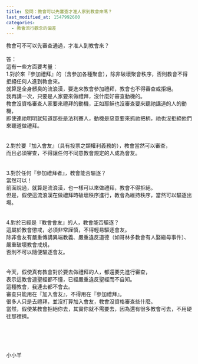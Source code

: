 ```yaml
---
title: 發問：教會可以先審查才准人家到教會來嗎？
last_modified_at: 1547992600
categories:
  - 教會流行觀念的偏差
---
```


教會可不可以先審查通過，才准人到教會來？<!--more--><br><br>答：<br>這有一些方面要考量：<br>1.對於來『參加禮拜』的（含參加各種聚會），除非破壞聚會秩序，否則教會不得拒絕任何人進到教會來。<br>就算是全身髒臭的流浪漢，要進來教會參加禮拜，教會也不得審查或拒絕。<br>我再講一次，只要是人家要來做禮拜，沒什麼好審查動機的。<br>教會沒資格審查人家要來禮拜的動機，正如耶穌也沒審查要來聽祂講道的人的動機，<br>即使連祂明明就知道那些是法利賽人，動機是惡意要來抓祂把柄，祂也沒拒絕他們來聽道做禮拜。<br><br><br>2.對於要『加入會友』（具有投票之類權利義務的），教會當然可以審查，<br>而且必須審查，不得讓任何不同意教會規定的人成為會友。<br><br><br>3.對於任何『參加禮拜者』，教會能否驅逐？<br>當然可以！<br>前面說過，就算是流浪漢，也一樣可以來做禮拜，教會不得拒絕。<br>但是，假使這流浪漢在做禮拜時破壞秩序進行，教會為維持秩序，當然可以驅逐出場。<br><br><br>4.對於已經是『教會會友』的人，教會能否驅逐？<br>這屬於教會懲戒，必須非常謹慎，不得輕易驅逐會友。<br>除非會友有嚴重傳講異端教義、嚴重違反道德（如哥林多教會有人娶繼母事件）、嚴重破壞教會戒規，<br>否則不可以隨便驅逐會友。<br><br><br>今天，假使真有教會對於要去做禮拜的人，都還要先進行審查，<br>表示這教會連聖經都不懂，已經嚴重違反聖經而不自知。<br>這種教會，我連去都不會去。<br>審查只能用在『加入會友』，不得用在『參加禮拜』。<br>很多人只是去禮拜，並沒打算加入會友，教會沒資格審查些什麼。<br>當然，假使某教會拒絕你去，其實你就不需要去，因為還有很多教會可去，不用硬往那裡擠。<br><br><br><br><br><br>小小羊<br><br><br>
